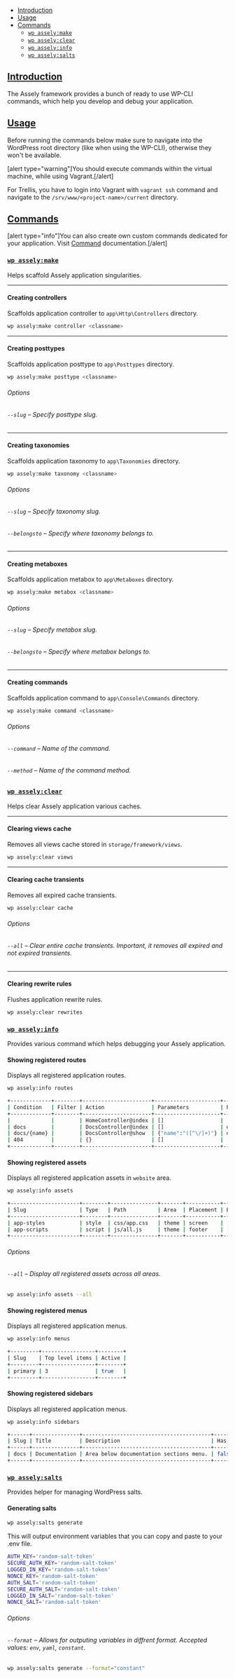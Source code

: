 - [Introduction](#introduction)
- [Usage](#usage)
- [Commands](#commands)
    + [`wp assely:make`](#make-command)
    + [`wp assely:clear`](#clear-command)
    + [`wp assely:info`](#info-command)
    + [`wp assely:salts`](#salts-command)

<a name="introduction"></a>
## [Introduction](#introduction)

The Assely framework provides a bunch of ready to use WP-CLI commands, which help you develop and debug your application.

<a name="usage"></a>
## [Usage](#usage)

Before running the commands below make sure to navigate into the WordPress root directory (like when using the WP-CLI), otherwise they won't be available.

[alert type="warning"]You should execute commands within the virtual machine, while using Vagrant.[/alert]

For Trellis, you have to login into Vagrant with `vagrant ssh` command and navigate to the `/srv/www/<project-name>/current` directory.

<a name="commands"></a>
## [Commands](#commands)

[alert type="info"]You can also create own custom commands dedicated for your application. Visit [Command](/docs/command) documentation.[/alert]

<a name="make-command"></a>
### [`wp assely:make`](#make-command)

Helps scaffold Assely application singularities.

<hr>

#### Creating controllers

Scaffolds application controller to `app\Http\Controllers` directory.

```bash
wp assely:make controller <classname>
```

<hr>

#### Creating posttypes

Scaffolds application posttype to `app\Posttypes` directory.

```bash
wp assely:make posttype <classname>
```

###### Options

###### `--slug` – Specify posttype slug.

<hr>

#### Creating taxonomies

Scaffolds application taxonomy to `app\Taxonomies` directory.

```bash
wp assely:make taxonomy <classname>
```

###### Options

###### `--slug` – Specify taxonomy slug.
###### `--belongsto` – Specify where taxonomy belongs to.

<hr>

#### Creating metaboxes

Scaffolds application metabox to `app\Metaboxes` directory.

```bash
wp assely:make metabox <classname>
```

###### Options

###### `--slug` – Specify metabox slug.
###### `--belongsto` – Specify where metabox belongs to.

<hr>

#### Creating commands

Scaffolds application command to `app\Console\Commands` directory.

```bash
wp assely:make command <classname>
```

###### Options

###### `--command` – Name of the command.
###### `--method` – Name of the command method.


<a name="clear-command"></a>
### [`wp assely:clear`](#clear-command)

Helps clear Assely application various caches.

<hr>

#### Clearing views cache

Removes all views cache stored in `storage/framework/views`.

```bash
wp assely:clear views
```

<hr>

#### Clearing cache transients

Removes all expired cache transients.

```bash
wp assely:clear cache
```

###### Options

###### `--all` – Clear entire cache transients. Important, it removes all expired and not expired transients.

<hr>

#### Clearing rewrite rules

Flushes application rewrite rules.

```bash
wp assely:clear rewrites
```

<a name="info-command"></a>
### [`wp assely:info`](#info-command)

Provides various command which helps debugging your Assely application.

#### Showing registered routes

Displays all registered application routes.

```bash
wp assely:info routes

+-------------+--------+----------------------+---------------------+--------------+-------------------------------------------+
| Condition   | Filter | Action               | Parameters          | Pattern      | Guid                                      |
+-------------+--------+----------------------+---------------------+--------------+-------------------------------------------+
|             |        | HomeController@index | []                  |              | index.php?                                |
| docs        |        | DocsController@index | []                  | docs         | index.php?post_type=docs                  |
| docs/{name} |        | DocsController@show  | {"name":"([^\/]+)"} | docs/([^/]+) | index.php?post_type=docs&name=$matches[1] |
| 404         |        | {}                   | []                  |              |                                           |
+-------------+--------+----------------------+---------------------+--------------+-------------------------------------------+
```

#### Showing registered assets

Displays all registered application assets in `website` area.

```bash
wp assely:info assets

+----------------------+--------+---------------+-------+-----------+-----------+---------+
| Slug                 | Type   | Path          | Area  | Placement | Execution | Version |
+----------------------+--------+---------------+-------+-----------+-----------+---------+
| app-styles           | style  | css/app.css   | theme | screen    | []        |         |
| app-scripts          | script | js/all.js     | theme | footer    | []        |         |
+----------------------+--------+---------------+-------+-----------+-----------+---------+
```

###### Options

###### `--all` – Display all registered assets across all areas.

```bash
wp assely:info assets --all
```

#### Showing registered menus

Displays all registered application menus.

```bash
wp assely:info menus

+---------+-----------------+--------+
| Slug    | Top level items | Active |
+---------+-----------------+--------+
| primary | 3               | true   |
+---------+-----------------+--------+
```

#### Showing registered sidebars

Displays all registered application menus.

```bash
wp assely:info sidebars

+------+---------------+-----------------------------------------+-------------+
| Slug | Title         | Description                             | Has widgets |
+------+---------------+-----------------------------------------+-------------+
| docs | Documentation | Area below documentation sections menu. | false       |
+------+---------------+-----------------------------------------+-------------+
```

<a name="salts-command"></a>
### [`wp assely:salts`](#salts-command)

Provides helper for managing WordPress salts.

#### Generating salts

```bash
wp assely:salts generate
```

This will output environment variables that you can copy and paste to your .env file.

```bash
AUTH_KEY='random-salt-token'
SECURE_AUTH_KEY='random-salt-token'
LOGGED_IN_KEY='random-salt-token'
NONCE_KEY='random-salt-token'
AUTH_SALT='random-salt-token'
SECURE_AUTH_SALT='random-salt-token'
LOGGED_IN_SALT='random-salt-token'
NONCE_SALT='random-salt-token'
```

###### Options

###### `--format` – Allows for outputing variables in diffrent format. Accepted values: `env`, `yaml`, `constant`.

```bash
wp assely:salts generate --format="constant"
```
